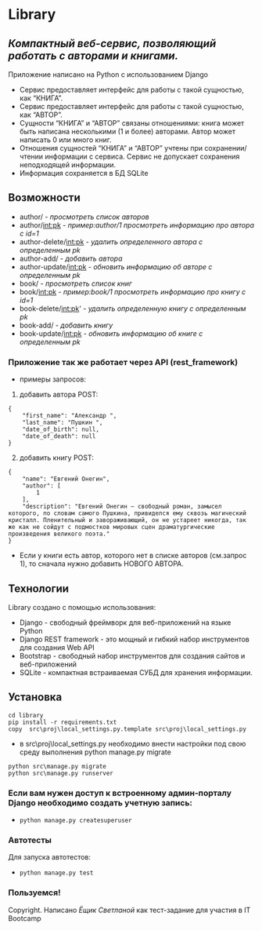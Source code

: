 # Library
## _Компактный веб-сервис, позволяющий работать с авторами и книгами._

Приложение написано на Python с использованием Django

- Сервис предоставляет интерфейс для работы с такой сущностью, как “КНИГА”.
- Сервис предоставляет интерфейс для работы с такой сущностью, как “АВТОР”.
- Сущности “КНИГА” и “АВТОР” связаны отношениями: книга может быть написана несколькими (1 и более) авторами. Автор может написать 0 или много книг.
- Отношения сущностей “КНИГА” и “АВТОР” учтены при сохранении/чтении информации с сервиса. Сервис не допускает сохранения неподходящей информации.
- Информация сохраняется в БД SQLite

## Возможности

- author/ - _просмотреть список авторов_
- author/<int:pk> - _пример:author/1 просмотреть информацию про автора с id=1_
- author-delete/<int:pk> - _удалить определенного автора с определенным pk_
- author-add/ - _добавить автора_
- author-update/<int:pk> - _обновить информацию об авторе с определенным pk_
- book/ - _просмотреть список книг_
- book/<int:pk> - _пример:book/1 просмотреть информацию про книгу с id=1_
- book-delete/<int:pk>' - _удалить определенную книгу с определенным pk_
- book-add/ - _добавить книгу_
- book-update/<int:pk> - _обновить информацию об книге с определенным pk_

### Приложение так же работает через API (rest_framework)

- примеры запросов:

1. добавить автора POST:
```
{    
    "first_name": "Александр ",
    "last_name": "Пушкин ",
    "date_of_birth": null,
    "date_of_death": null
}
```

2. добавить книгу POST:
```
{
    "name": "Евгений Онегин",
    "author": [
        1
    ],
    "description": "Евгений Онегин – свободный роман, замысел которого, по словам самого Пушкина, привиделся ему сквозь магический кристалл. Пленительный и завораживающий, он не устареет никогда, так же как не сойдут с подмостков мировых сцен драматургические произведения великого поэта."
}
```
- Если у книги есть автор, которого нет в списке авторов (см.запрос 1), то сначала нужно добавить НОВОГО АВТОРА.

## Технологии

Library создано c помощью использования:

- Django - свободный фреймворк для веб-приложений на языке Python
- Django REST framework - это мощный и гибкий набор инструментов для создания Web API
- Bootstrap - свободный набор инструментов для создания сайтов и веб-приложений
- SQLite - компактная встраиваемая СУБД для хранения информации.


## Установка
```
cd library
pip install -r requirements.txt
copy  src\proj\local_settings.py.template src\proj\local_settings.py 
```
- в src\proj\local_settings.py необходимо внести настройки под свою среду выполнения
python manage.py migrate
```
python src\manage.py migrate
python src\manage.py runserver
```

### Если вам нужен доступ к встроенному админ-порталу Django необходимо создать учетную запись:
- ```python manage.py createsuperuser ```

### Автотесты

Для запуска автотестов:
- ```python manage.py test```


### Пользуемся!


Copyright. Написано _Ёщик Светланой_ как тест-задание для участия в IT Bootcamp